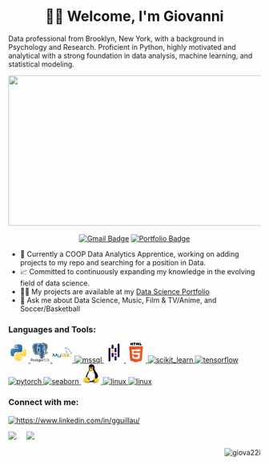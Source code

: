 <h1 align="center"> 👋🏾 Welcome, I'm Giovanni</h1>


 
Data professional from Brooklyn, New York, with a background in Psychology and Research. Proficient in Python, highly motivated and analytical with a strong foundation in data analysis, machine learning, and statistical modeling. 




<p align="center">
<img src="https://media.giphy.com/media/dWesBcTLavkZuG35MI/giphy.gif" width="600" height="300"  /></p>
  
<div align="center">  
 

[![Gmail Badge](https://img.shields.io/badge/-gguillau98@gmail.com-c14438??style=for-the-badge&logo=Gmail&logoColor=white&link=mailto:gguillau98@gmail.com)](mailto:gguillau98@gmail.com) 
[![Portfolio Badge](https://img.shields.io/badge/Github-Project%20Portfolio-blue??style=for-the-badge&logo=appveyor&link=https://github.com/giova22i/Data-Science-Portfolio/)](https://github.com/giova22i/Data-Science-Portfolio/)</div>

* 🔭 Currently a COOP Data Analytics Apprentice, working on adding projects to my repo and searching for a position in Data.
* 📈 Committed to continuously expanding my knowledge in the evolving field of data science.
* 👨‍💻 My projects are available at my [Data Science Portfolio](https://github.com/giova22i/data-Science-Portfolio)
* 💬 Ask me about Data Science, Music, Film & TV/Anime, and Soccer/Basketball



<h3 align="left">Languages and Tools:</h3>
 
 
<p align="left"></a><a href="https://www.python.org" target="_blank" rel="noreferrer"> <img src="https://raw.githubusercontent.com/devicons/devicon/master/icons/python/python-original.svg" alt="python" width="40" height="40"/> </a><a href="https://www.postgresql.org" target="_blank" rel="noreferrer"> <img src="https://raw.githubusercontent.com/devicons/devicon/master/icons/postgresql/postgresql-original-wordmark.svg" alt="postgresql" width="40" height="40"/> <a href="https://www.mysql.com/" target="_blank"> <img src="https://raw.githubusercontent.com/devicons/devicon/master/icons/mysql/mysql-original-wordmark.svg" alt="mysql" width="40" height="40"/> </a>
</a><a href="https://www.microsoft.com/en-us/sql-server" target="_blank" rel="noreferrer"> <img src="https://www.svgrepo.com/show/303229/microsoft-sql-server-logo.svg" alt="mssql" width="40" height="40"/> </a><a href="https://developer.mozilla.org/en-US/docs/Web/JavaScript" target="_blank" rel="noreferrer"> <a href="https://pandas.pydata.org/" target="_blank" rel="noreferrer"> <img src="https://raw.githubusercontent.com/devicons/devicon/2ae2a900d2f041da66e950e4d48052658d850630/icons/pandas/pandas-original.svg" alt="pandas" width="40" height="40"/> </a><a href="https://html.spec.whatwg.org/multipage/" target="_blank" rel="noreferrer"> <img src="https://raw.githubusercontent.com/devicons/devicon/master/icons/html5/html5-original-wordmark.svg" alt="html5" width="40" height="40"/> </a><a href="https://scikit-learn.org/" target="_blank" rel="noreferrer"> <img src="https://upload.wikimedia.org/wikipedia/commons/0/05/Scikit_learn_logo_small.svg" alt="scikit_learn" width="40" height="40"/> </a><a href="https://www.tensorflow.org" target="_blank" rel="noreferrer"> <img src="https://www.vectorlogo.zone/logos/tensorflow/tensorflow-icon.svg" alt="tensorflow" width="40" height="40"/></a><a href="https://pytorch.org/" target="_blank" rel="noreferrer"> <img src="https://www.vectorlogo.zone/logos/pytorch/pytorch-icon.svg" alt="pytorch" width="40" height="40"/> </a><a href="https://seaborn.pydata.org/" target="_blank" rel="noreferrer"> <img src="https://seaborn.pydata.org/_images/logo-mark-lightbg.svg" alt="seaborn" width="40" height="40"/> </a> <a href="https://www.linux.org/" target="_blank"> <img src="https://raw.githubusercontent.com/devicons/devicon/master/icons/linux/linux-original.svg" alt="linux" width="40" height="40"/> </a>
<a href="https://public.tableau.com/" target="_blank"> <img src="https://cdn.filepicker.io/api/file/jZDILlufSOSDOkuJTZ7J" alt="linux" width="40" height="40"/> </a>
<a href="https://www.microsoft.com/en-us/microsoft-365/excel" target="_blank"> <img src="https://encrypted-tbn0.gstatic.com/images?q=tbn:ANd9GcS5oBezXP1pj2QygJw02RWq52fLES2x7eEfUA&usqp=CAU" alt="linux" width="40" height="40"/> </a>
</p>

<h3 align="left">Connect with me:</h3>

<div align="left">

<a href="https://www.linkedin.com/in/gguillau" target="blank"><img align="center" src="https://raw.githubusercontent.com/rahuldkjain/github-profile-readme-generator/master/src/images/icons/Social/linked-in-alt.svg" alt="https://www.linkedin.com/in/gguillau/" height="30" width="40" /></a></div>




<div class='container'>
<img style="height: auto; width: 48%;" class="img" src="https://github-readme-stats-sigma-five.vercel.app/api?username=giova22i&show_icons=true&theme=default&locale=en" />
&nbsp;
&nbsp;
<img style="height: auto; width: 48%;" class="img" src="https://github-readme-streak-stats-lyart-seven.vercel.app?user=giova22i&theme=default&date_format=j%20M%5B%20Y%5D&card" /></div>
</div>

<p align="right"> <img src="https://komarev.com/ghpvc/?username=giova22i&label=Profile%20views&color=0e75b6&style=flat" alt="giova22i" /> </p>

